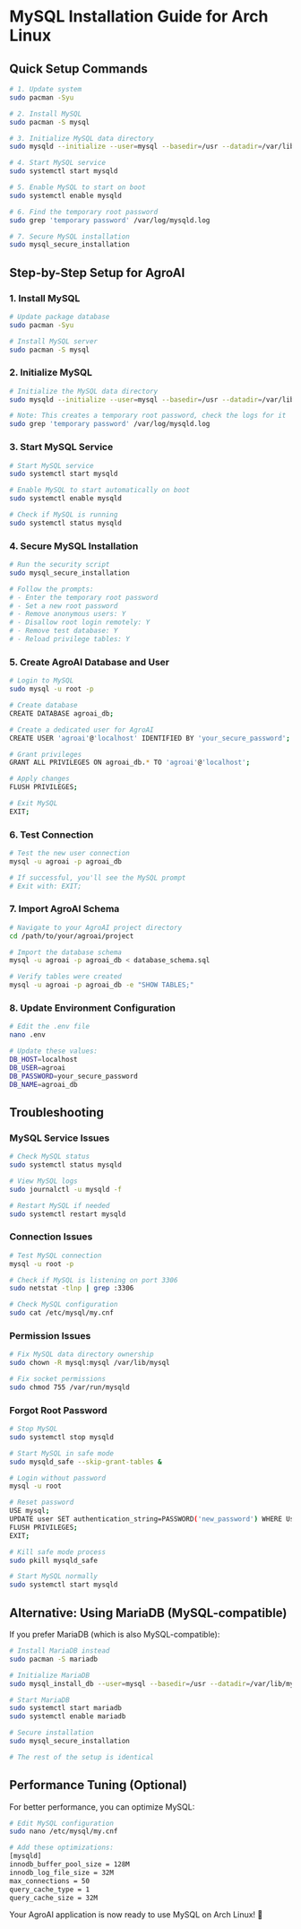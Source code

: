 # MySQL Installation Guide for Arch Linux

## Quick Setup Commands

```bash
# 1. Update system
sudo pacman -Syu

# 2. Install MySQL
sudo pacman -S mysql

# 3. Initialize MySQL data directory
sudo mysqld --initialize --user=mysql --basedir=/usr --datadir=/var/lib/mysql

# 4. Start MySQL service
sudo systemctl start mysqld

# 5. Enable MySQL to start on boot
sudo systemctl enable mysqld

# 6. Find the temporary root password
sudo grep 'temporary password' /var/log/mysqld.log

# 7. Secure MySQL installation
sudo mysql_secure_installation
```

## Step-by-Step Setup for AgroAI

### 1. Install MySQL
```bash
# Update package database
sudo pacman -Syu

# Install MySQL server
sudo pacman -S mysql
```

### 2. Initialize MySQL
```bash
# Initialize the MySQL data directory
sudo mysqld --initialize --user=mysql --basedir=/usr --datadir=/var/lib/mysql

# Note: This creates a temporary root password, check the logs for it
sudo grep 'temporary password' /var/log/mysqld.log
```

### 3. Start MySQL Service
```bash
# Start MySQL service
sudo systemctl start mysqld

# Enable MySQL to start automatically on boot
sudo systemctl enable mysqld

# Check if MySQL is running
sudo systemctl status mysqld
```

### 4. Secure MySQL Installation
```bash
# Run the security script
sudo mysql_secure_installation

# Follow the prompts:
# - Enter the temporary root password
# - Set a new root password
# - Remove anonymous users: Y
# - Disallow root login remotely: Y
# - Remove test database: Y
# - Reload privilege tables: Y
```

### 5. Create AgroAI Database and User
```bash
# Login to MySQL
sudo mysql -u root -p

# Create database
CREATE DATABASE agroai_db;

# Create a dedicated user for AgroAI
CREATE USER 'agroai'@'localhost' IDENTIFIED BY 'your_secure_password';

# Grant privileges
GRANT ALL PRIVILEGES ON agroai_db.* TO 'agroai'@'localhost';

# Apply changes
FLUSH PRIVILEGES;

# Exit MySQL
EXIT;
```

### 6. Test Connection
```bash
# Test the new user connection
mysql -u agroai -p agroai_db

# If successful, you'll see the MySQL prompt
# Exit with: EXIT;
```

### 7. Import AgroAI Schema
```bash
# Navigate to your AgroAI project directory
cd /path/to/your/agroai/project

# Import the database schema
mysql -u agroai -p agroai_db < database_schema.sql

# Verify tables were created
mysql -u agroai -p agroai_db -e "SHOW TABLES;"
```

### 8. Update Environment Configuration
```bash
# Edit the .env file
nano .env

# Update these values:
DB_HOST=localhost
DB_USER=agroai
DB_PASSWORD=your_secure_password
DB_NAME=agroai_db
```

## Troubleshooting

### MySQL Service Issues
```bash
# Check MySQL status
sudo systemctl status mysqld

# View MySQL logs
sudo journalctl -u mysqld -f

# Restart MySQL if needed
sudo systemctl restart mysqld
```

### Connection Issues
```bash
# Test MySQL connection
mysql -u root -p

# Check if MySQL is listening on port 3306
sudo netstat -tlnp | grep :3306

# Check MySQL configuration
sudo cat /etc/mysql/my.cnf
```

### Permission Issues
```bash
# Fix MySQL data directory ownership
sudo chown -R mysql:mysql /var/lib/mysql

# Fix socket permissions
sudo chmod 755 /var/run/mysqld
```

### Forgot Root Password
```bash
# Stop MySQL
sudo systemctl stop mysqld

# Start MySQL in safe mode
sudo mysqld_safe --skip-grant-tables &

# Login without password
mysql -u root

# Reset password
USE mysql;
UPDATE user SET authentication_string=PASSWORD('new_password') WHERE User='root';
FLUSH PRIVILEGES;
EXIT;

# Kill safe mode process
sudo pkill mysqld_safe

# Start MySQL normally
sudo systemctl start mysqld
```

## Alternative: Using MariaDB (MySQL-compatible)

If you prefer MariaDB (which is also MySQL-compatible):

```bash
# Install MariaDB instead
sudo pacman -S mariadb

# Initialize MariaDB
sudo mysql_install_db --user=mysql --basedir=/usr --datadir=/var/lib/mysql

# Start MariaDB
sudo systemctl start mariadb
sudo systemctl enable mariadb

# Secure installation
sudo mysql_secure_installation

# The rest of the setup is identical
```

## Performance Tuning (Optional)

For better performance, you can optimize MySQL:

```bash
# Edit MySQL configuration
sudo nano /etc/mysql/my.cnf

# Add these optimizations:
[mysqld]
innodb_buffer_pool_size = 128M
innodb_log_file_size = 32M
max_connections = 50
query_cache_type = 1
query_cache_size = 32M
```

Your AgroAI application is now ready to use MySQL on Arch Linux! 🎉